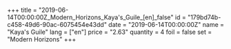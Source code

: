 +++
title = "2019-06-14T00:00:00Z_Modern_Horizons_Kaya's_Guile_[en]_false"
id = "179bd74b-c458-49d6-90ac-6075454e43dd"
date = "2019-06-14T00:00:00Z"
name = "Kaya's Guile"
lang = ["en"]
price = "2.63"
quantity = 4
foil = false
set = "Modern Horizons"
+++
